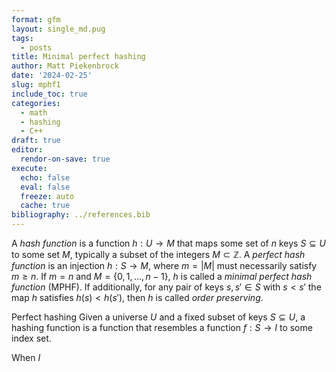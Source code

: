 ```yaml
---
format: gfm
layout: single_md.pug
tags:
  - posts
title: Minimal perfect hashing
author: Matt Piekenbrock
date: '2024-02-25'
slug: mphf1
include_toc: true
categories:
  - math
  - hashing
  - C++
draft: true
editor:
  rendor-on-save: true
execute:
  echo: false
  eval: false
  freeze: auto
  cache: true
bibliography: ../references.bib
---
```



A *hash function* is a function $h : U \to M$ that maps some set of $n$
keys $S \subseteq U$ to some set $M$, typically a subset of the integers
$M \subset \mathbb{Z}$. A *perfect hash function* is an injection
$h : S \to M$, where $m = \lvert M \rvert$ must necessarily satisfy
$m \geq n$. If $m = n$ and $M = \{0, 1, \dots, n - 1\}$, $h$ is called a
*minimal perfect hash function* (MPHF). If additionally, for any pair of
keys $s, s' \in S$ with $s < s'$ the map $h$ satisfies $h(s) < h(s')$,
then $h$ is called *order preserving*.

Perfect hashing Given a universe $U$ and a fixed subset of keys
$S \subseteq U$, a hashing function is a function that resembles a
function $f: S \to I$ to some index set.

When $I$

